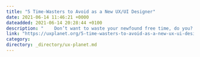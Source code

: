 ```yaml
---
title: "5 Time-Wasters to Avoid as a New UX/UI Designer"
date: 2021-06-14 11:46:21 +0000
dateadded: 2021-06-14 20:28:44 +0100
description: "    Don’t want to waste your newfound free time, do you?  Continue reading on UX Planet »  "
link: "https://uxplanet.org/5-time-wasters-to-avoid-as-a-new-ux-ui-designer-27c1f97fdf7d?source=rss----819cc2aaeee0---4"
category:
directory: _directory/ux-planet.md
---
```

